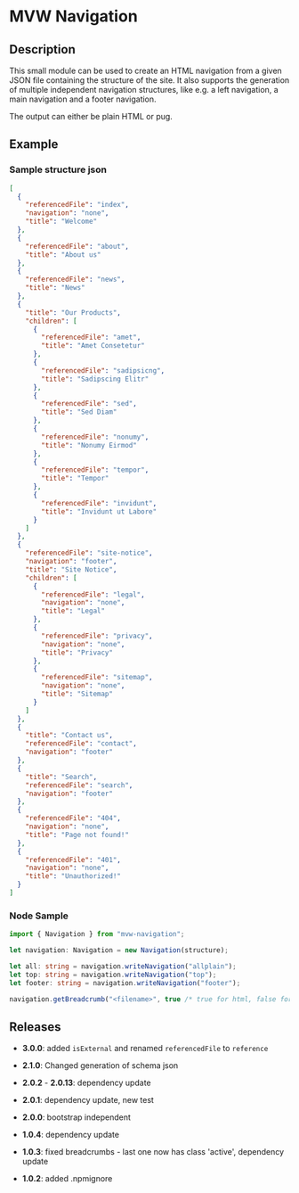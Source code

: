 # MVW Navigation
## Description
This small module can be used to create an HTML navigation from a given JSON file
containing the structure of the site. It also supports the generation of
multiple independent navigation structures, like e.g. a left navigation, a
main navigation and a footer navigation.

The output can either be plain HTML or pug.

## Example
### Sample structure json

```json
[
  {
    "referencedFile": "index",
    "navigation": "none",
    "title": "Welcome"
  },
  {
    "referencedFile": "about",
    "title": "About us"
  },
  {
    "referencedFile": "news",
    "title": "News"
  },
  {
    "title": "Our Products",
    "children": [
      {
        "referencedFile": "amet",
        "title": "Amet Consetetur"
      },
      {
        "referencedFile": "sadipsicng",
        "title": "Sadipscing Elitr"
      },
      {
        "referencedFile": "sed",
        "title": "Sed Diam"
      },
      {
        "referencedFile": "nonumy",
        "title": "Nonumy Eirmod"
      },
      {
        "referencedFile": "tempor",
        "title": "Tempor"
      },
      {
        "referencedFile": "invidunt",
        "title": "Invidunt ut Labore"
      }
    ]
  },
  {
    "referencedFile": "site-notice",
    "navigation": "footer",
    "title": "Site Notice",
    "children": [
      {
        "referencedFile": "legal",
        "navigation": "none",
        "title": "Legal"
      },
      {
        "referencedFile": "privacy",
        "navigation": "none",
        "title": "Privacy"
      },
      {
        "referencedFile": "sitemap",
        "navigation": "none",
        "title": "Sitemap"
      }
    ]
  },
  {
    "title": "Contact us",
    "referencedFile": "contact",
    "navigation": "footer"
  },
  {
    "title": "Search",
    "referencedFile": "search",
    "navigation": "footer"
  },
  {
    "referencedFile": "404",
    "navigation": "none",
    "title": "Page not found!"
  },
  {
    "referencedFile": "401",
    "navigation": "none",
    "title": "Unauthorized!"
  }
]
```

### Node Sample
```typescript
import { Navigation } from "mvw-navigation";

let navigation: Navigation = new Navigation(structure);

let all: string = navigation.writeNavigation("allplain");
let top: string = navigation.writeNavigation("top");
let footer: string = navigation.writeNavigation("footer");

navigation.getBreadcrumb("<filename>", true /* true for html, false for pug*/);
```

## Releases
- **3.0.0**: added `isExternal` and renamed `referencedFile` to `reference`
- **2.1.0**: Changed generation of schema json
- **2.0.2** - **2.0.13**: dependency update
- **2.0.1**: dependency update, new test
- **2.0.0**: bootstrap independent

- **1.0.4**: dependency update
- **1.0.3**: fixed breadcrumbs - last one now has class 'active', dependency update
- **1.0.2**: added .npmignore
